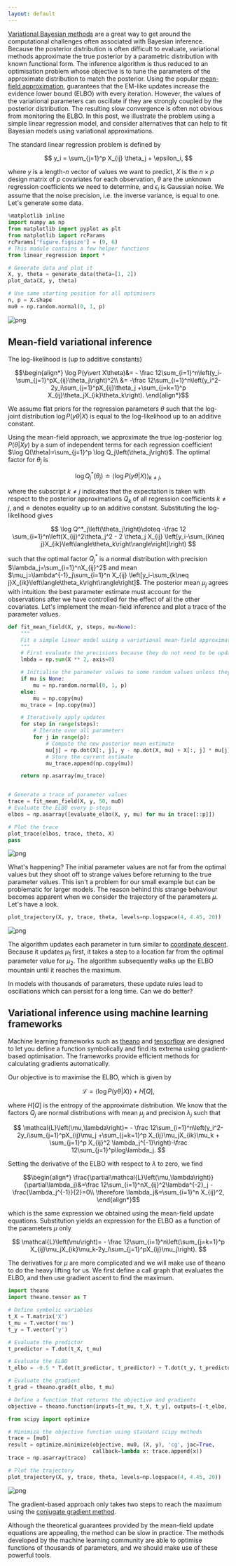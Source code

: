 ```yaml
---
layout: default
---
```

[Variational Bayesian methods](https://en.wikipedia.org/wiki/Variational_Bayesian_methods) are a great way to get around the computational challenges often associated with Bayesian inference. Because the posterior distribution is often difficult to evaluate, variational methods approximate the true posterior by a parametric distribution with known functional form. The inference algorithm is thus reduced to an optimisation problem whose objective is to tune the parameters of the approximate distribution to match the posterior. Using the popular [mean-field approximation](https://en.wikipedia.org/wiki/Variational_Bayesian_methods#In_practice), guarantees that the EM-like updates increase the evidence lower bound (ELBO) with every iteration. However, the values of the variational parameters can oscillate if they are strongly coupled by the posterior distribution. The resulting slow convergence is often not obvious from monitoring the ELBO. In this post, we illustrate the problem using a simple linear regression model, and consider alternatives that can help to fit Bayesian models using variational approximations.

The standard linear regression problem is defined by

$$
y_i = \sum_{j=1}^p X_{ij} \theta_j + \epsilon_i,
$$

where $y$ is a length-$n$ vector of values we want to predict, $X$ is the $n\times p$ design matrix of $p$ covariates for each observation, $\theta$ are the unknown regression coefficients we need to determine, and $\epsilon_i$ is Gaussian noise. We assume that the noise precision, i.e. the inverse variance, is equal to one. Let's generate some data.


```python
%matplotlib inline
import numpy as np
from matplotlib import pyplot as plt
from matplotlib import rcParams
rcParams['figure.figsize'] = (9, 6)
# This module contains a few helper functions
from linear_regression import *

# Generate data and plot it
X, y, theta = generate_data(theta=[1, 2])
plot_data(X, y, theta)

# Use same starting position for all optimisers
n, p = X.shape
mu0 = np.random.normal(0, 1, p)
```



![png](/assets/2016-03-31-oscillating-parameters-in-variational-mean-field-approximation/2016-03-31-oscillating-parameters-in-variational-mean-field-approximation_2_0.png)



## Mean-field variational inference
The log-likelihood is (up to additive constants)

$$\begin{align*}
\log P(y\vert X\theta)&= - \frac 12\sum_{i=1}^n\left(y_i-\sum_{j=1}^pX_{ij}\theta_j\right)^2\\
&= -\frac 12\sum_{i=1}^n\left(y_i^2-2y_i\sum_{j=1}^pX_{ij}\theta_j +\sum_{j=k=1}^p X_{ij}\theta_jX_{ik}\theta_k\right).
\end{align*}$$

We assume flat priors for the regression parameters $\theta$ such that the log-joint distribution $\log P(y\theta\vert X)$ is equal to the log-likelihood up to an additive constant.

Using the mean-field approach, we approximate the true log-posterior $\log P(\theta\vert Xy)$ by a sum of independent terms for each regression coefficient $\log Q(\theta)=\sum_{j=1}^p \log Q_j\left(\theta_j\right)$. The optimal factor for $\theta_j$ is

$$
\log Q^*_j\left(\theta_j\right)\doteq\left\langle\log P(y\theta\vert X)\right\rangle_{k\neq j},
$$

where the subscript $k\neq j$ indicates that the expectation is taken with respect to the posterior approximations $Q_k$ of all regression coefficients $k\neq j$, and $\doteq$ denotes equality up to an additive constant. Substituting the log-likelihood gives

$$
\log Q^*_j\left(\theta_j\right)\doteq -\frac 12 \sum_{i=1}^n\left(X_{ij}^2\theta_j^2 - 2 \theta_j X_{ij} \left[y_i-\sum_{k\neq j}X_{ik}\left\langle\theta_k\right\rangle\right]\right)
$$

such that the optimal factor $Q^*_j$ is a normal distribution with precision $\lambda_j=\sum_{i=1}^nX_{ij}^2$ and mean $\mu_j=\lambda^{-1}_j\sum_{i=1}^n X_{ij} \left[y_i-\sum_{k\neq j}X_{ik}\left\langle\theta_k\right\rangle\right]$. The posterior mean $\mu_j$ agrees with intuition: the best parameter estimate must account for the observations after we have controlled for the effect of all the other covariates. Let's implement the mean-field inference and plot a trace of the parameter values.



```python
def fit_mean_field(X, y, steps, mu=None):
    """
    Fit a simple linear model using a variational mean-field approximation.
    """
    # First evaluate the precisions because they do not need to be updated
    lmbda = np.sum(X ** 2, axis=0)

    # Initialise the parameter values to some random values unless they are provided
    if mu is None:
        mu = np.random.normal(0, 1, p)
    else:
        mu = np.copy(mu)
    mu_trace = [np.copy(mu)]

    # Iteratively apply updates
    for step in range(steps):
        # Iterate over all parameters
        for j in range(p):
            # Compute the new posterior mean estimate
            mu[j] = np.dot(X[:, j], y - np.dot(X, mu) + X[:, j] * mu[j]) / lmbda[j]
            # Store the current estimate
            mu_trace.append(np.copy(mu))

    return np.asarray(mu_trace)


# Generate a trace of parameter values
trace = fit_mean_field(X, y, 50, mu0)
# Evaluate the ELBO every p-steps
elbos = np.asarray([evaluate_elbo(X, y, mu) for mu in trace[::p]])

# Plot the trace
plot_trace(elbos, trace, theta, X)
pass
```



![png](/assets/2016-03-31-oscillating-parameters-in-variational-mean-field-approximation/2016-03-31-oscillating-parameters-in-variational-mean-field-approximation_4_0.png)



What's happening? The initial parameter values are not far from the optimal values but they shoot off to strange values before returning to the true parameter values. This isn't a problem for our small example but can be problematic for larger models. The reason behind this strange behaviour becomes apparent when we consider the trajectory of the parameters $\mu$. Let's have a look.


```python
plot_trajectory(X, y, trace, theta, levels=np.logspace(4, 4.45, 20))
```



![png](/assets/2016-03-31-oscillating-parameters-in-variational-mean-field-approximation/2016-03-31-oscillating-parameters-in-variational-mean-field-approximation_6_0.png)



The algorithm updates each parameter in turn similar to [coordinate descent](https://en.wikipedia.org/wiki/Coordinate_descent). Because it updates $\mu_1$ first, it takes a step to a location far from the optimal parameter value for $\mu_2$. The algorithm subsequently walks up the ELBO mountain until it reaches the maximum.

In models with thousands of parameters, these update rules lead to oscillations which can persist for a long time. Can we do better?

## Variational inference using machine learning frameworks

Machine learning frameworks such as [theano](http://deeplearning.net/software/theano/) and [tensorflow](https://www.tensorflow.org/) are designed to let you define a function symbolically and find its extrema using gradient-based optimisation. The frameworks provide efficient methods for calculating gradients automatically.

Our objective is to maximise the ELBO, which is given by

$$
\mathcal{L}=\left\langle\log P(y\theta|X)\right\rangle + H\left[Q\right],
$$

where $H[Q]$ is the entropy of the approximate distribution. We know that the factors $Q_j$ are normal distributions with mean $\mu_j$ and precision $\lambda_j$ such that

$$
\mathcal{L}\left(\mu,\lambda\right)= - \frac 12\sum_{i=1}^n\left(y_i^2-2y_i\sum_{j=1}^pX_{ij}\mu_j +\sum_{j=k=1}^p X_{ij}\mu_jX_{ik}\mu_k + \sum_{j=1}^p X_{ij}^2 \lambda_j^{-1}\right)-\frac 12\sum_{j=1}^p\log\lambda_j.
$$

Setting the derivative of the ELBO with respect to $\lambda$ to zero, we find

$$\begin{align*}
\frac{\partial\mathcal{L}\left(\mu,\lambda\right)}{\partial\lambda_j}&=\frac 12\sum_{i=1}^nX_{ij}^2\lambda^{-2}_j - \frac{\lambda_j^{-1}}{2}=0\\
\therefore \lambda_j&=\sum_{i=1}^n X_{ij}^2,
\end{align*}$$

which is the same expression we obtained using the mean-field update equations. Substitution yields an expression for the ELBO as a function of the parameters $\mu$ only

$$
\mathcal{L}\left(\mu\right)= - \frac 12\sum_{i=1}^n\left(\sum_{j=k=1}^p X_{ij}\mu_jX_{ik}\mu_k-2y_i\sum_{j=1}^pX_{ij}\mu_j\right).
$$

The derivatives for $\mu$ are more complicated and we will make use of theano to do the heavy lifting for us. We first define a call graph that evaluates the ELBO, and then use gradient ascent to find the maximum.


```python
import theano
import theano.tensor as T

# Define symbolic variables
t_X = T.matrix('X')
t_mu = T.vector('mu')
t_y = T.vector('y')

# Evaluate the predictor
t_predictor = T.dot(t_X, t_mu)

# Evaluate the ELBO
t_elbo = -0.5 * T.dot(t_predictor, t_predictor) + T.dot(t_y, t_predictor)

# Evaluate the gradient
t_grad = theano.grad(t_elbo, t_mu)

# Define a function that returns the objective and gradients
objective = theano.function(inputs=[t_mu, t_X, t_y], outputs=[-t_elbo, -t_grad])
```


```python
from scipy import optimize

# Minimize the objective function using standard scipy methods
trace = [mu0]
result = optimize.minimize(objective, mu0, (X, y), 'cg', jac=True,
                           callback=lambda x: trace.append(x))
trace = np.asarray(trace)

# Plot the trajectory
plot_trajectory(X, y, trace, theta, levels=np.logspace(4, 4.45, 20))
```



![png](/assets/2016-03-31-oscillating-parameters-in-variational-mean-field-approximation/2016-03-31-oscillating-parameters-in-variational-mean-field-approximation_10_0.png)



The gradient-based approach only takes two steps to reach the maximum using the [conjugate gradient method](https://en.wikipedia.org/wiki/Conjugate_gradient_method).

Although the theoretical guarantees provided by the mean-field update equations are appealing, the method can be slow in practice. The methods developed by the machine learning community are able to optimise functions of thousands of parameters, and we should make use of these powerful tools.
